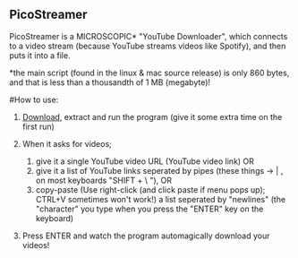 ## PicoStreamer

PicoStreamer is a MICROSCOPIC* "YouTube Downloader", which connects to a video stream (because YouTube streams videos like Spotify), and then puts it into a file.

*the main script (found in the linux & mac source release) is only 860 bytes, and that is less than a thousandth of 1 MB (megabyte)!

#How to use:
1. [Download](https://github.com/CenTdemeern1/picostreamer/releases/tag/1.0), extract and run the program (give it some extra time on the first run)

2. When it asks for videos;
	1. give it a single YouTube video URL (YouTube video link)
	OR
	2. give it a list of YouTube links seperated by pipes (these things -> | , on most keyboards "SHIFT + \ "),
	OR
	3. copy-paste (Use right-click (and click paste if menu pops up); CTRL+V sometimes won't work!) a list seperated by "newlines" (the "character" you type when you press the "ENTER" key on the keyboard)

3. Press ENTER and watch the program automagically download your videos!
